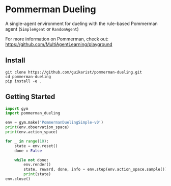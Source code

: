 # Pommerman Dueling

A single-agent environment for dueling with the rule-based Pommerman agent (`SimpleAgent` or `RandomAgent`)

For more information on Pommerman, check out: <https://github.com/MultiAgentLearning/playground>

## Install

```shell
git clone https://github.com/guikarist/pommerman-dueling.git
cd pommerman-dueling
pip install -e .
```

## Getting Started

```python
import gym
import pommerman_dueling

env = gym.make('PommermanDuelingSimple-v0')
print(env.observation_space)
print(env.action_space)

for _ in range(10):
    state = env.reset()
    done = False

    while not done:
        env.render()
        state, reward, done, info = env.step(env.action_space.sample())
        print(state)
env.close()
```
